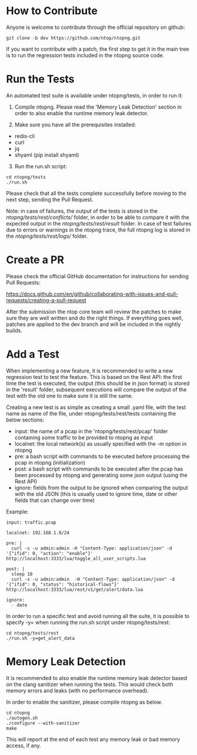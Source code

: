 How to Contribute
=================

Anyone is welcome to contribute through the official repository
on github:

```
git clone -b dev https://github.com/ntop/ntopng.git
```

If you want to contribute with a patch, the first step to get it
in the main tree is to run the regression tests included in the 
ntopng source code. 

Run the Tests
=============

An automated test suite is available under ntopng/tests, in order
to run it:

1. Compile ntopng. Please read the 'Memory Leak Detection' section in order to also enable the runtime memory leak detector.

2. Make sure you have all the prerequisites installed: 

- redis-cli
- curl
- jq
- shyaml (pip install shyaml)

3. Run the run.sh script:

```
cd ntopng/tests
./run.sh
```
Please check that all the tests complete successfully before moving
to the next step, sending the Pull Request.

Note: in case of failures, the output of the tests is stored in the
*ntopng/tests/rest/conflicts/* folder, in order to be able to compare
it with the expected output in the *ntopng/tests/rest/result* folder. 
In case of test failures due to errors or warnings in the ntopng trace,
the full ntopng log is stored in the *ntopng/tests/rest/logs/* folder.

Create a PR
===========

Please check the official GitHub documentation for instructions
for sending Pull Requests:

https://docs.github.com/en/github/collaborating-with-issues-and-pull-requests/creating-a-pull-request

After the submission the ntop core team will review the patches to
make sure they are well written and do the right things. If everything
goes well, patches are applied to the dev branch and will be included
in the nightly builds.

Add a Test
==========

When implementing a new feature, it is recommended to write a new
regression test to test the feature. This is based on the Rest API:
the first time the test is executed, the output (this should be in
json format) is stored in the 'result' folder, subsequent executions
will compare the output of the test with the old one to make sure it
is still the same.

Creating a new test is as simple as creating a small .yaml file, with
the test name as name of the file, under ntopng/tests/rest/tests 
containing the below sections:

- input: the name of a pcap in the 'ntopng/tests/rest/pcap' folder containing some traffic to be provided to ntopng as input
- localnet: the local network(s) as usually specified with the -m option in ntopng
- pre: a bash script with commands to be executed before processing the pcap in ntopng (initialization)
- post: a bash script with commands to be executed after the pcap has been processed by ntopng and generating some json output (using the Rest API)
- ignore: fields from the output to be ignored when comparing the output with the old JSON (this is usually used to ignore time, date or other fields that can change over time)

Example:

```
input: traffic.pcap

localnet: 192.168.1.0/24

pre: |
  curl -s -u admin:admin -H "Content-Type: application/json" -d '{"ifid": 0, "action": "enable"}' http://localhost:3333/lua/toggle_all_user_scripts.lua

post: |
  sleep 10
  curl -s -u admin:admin  -H "Content-Type: application/json" -d '{"ifid": 0, "status": "historical-flows"}' http://localhost:3333/lua/rest/v1/get/alert/data.lua

ignore:
  - date
```

In order to run a specific test and avoid running all the suite, it is possible to specify -y=<test name> when running the run.sh script under ntopng/tests/rest:

```
cd ntopng/tests/rest
./run.sh -y=get_alert_data
```

Memory Leak Detection
=====================

It is recommended to also enable the runtime memory leak detector
based on the clang sanitizer when running the tests. This would
check both memory errors and leaks (with no performance overhead). 

In order to enable the sanitizer, please compile ntopng as below.

```
cd ntopng
./autogen.sh
./configure --with-sanitizer
make
```

This will report at the end of each test any memory leak or bad
memory access, if any.
